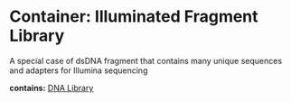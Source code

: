 # Container: Illuminated Fragment Library

A special case of dsDNA fragment that contains many unique sequences and adapters for Illumina sequencing

  **contains:** <a href='#' onclick='easy_select("Sample Types", "DNA Library")'>DNA Library</a>

